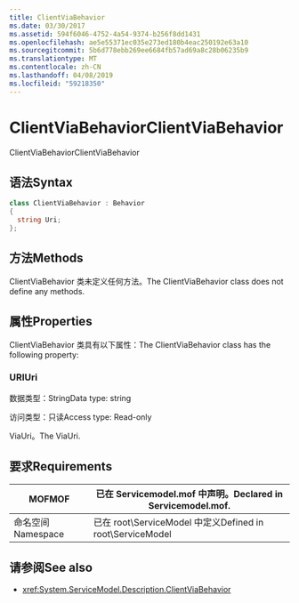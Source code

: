 ```yaml
---
title: ClientViaBehavior
ms.date: 03/30/2017
ms.assetid: 594f6046-4752-4a54-9374-b256f8dd1431
ms.openlocfilehash: ae5e55371ec035e273ed180b4eac250192e63a10
ms.sourcegitcommit: 5b6d778ebb269ee6684fb57ad69a8c28b06235b9
ms.translationtype: MT
ms.contentlocale: zh-CN
ms.lasthandoff: 04/08/2019
ms.locfileid: "59218350"
---
```

# <a name="clientviabehavior"></a><span data-ttu-id="4ac2c-102">ClientViaBehavior</span><span class="sxs-lookup"><span data-stu-id="4ac2c-102">ClientViaBehavior</span></span>
<span data-ttu-id="4ac2c-103">ClientViaBehavior</span><span class="sxs-lookup"><span data-stu-id="4ac2c-103">ClientViaBehavior</span></span>  
  
## <a name="syntax"></a><span data-ttu-id="4ac2c-104">语法</span><span class="sxs-lookup"><span data-stu-id="4ac2c-104">Syntax</span></span>  
  
```csharp
class ClientViaBehavior : Behavior  
{  
  string Uri;  
};  
```  
  
## <a name="methods"></a><span data-ttu-id="4ac2c-105">方法</span><span class="sxs-lookup"><span data-stu-id="4ac2c-105">Methods</span></span>  
 <span data-ttu-id="4ac2c-106">ClientViaBehavior 类未定义任何方法。</span><span class="sxs-lookup"><span data-stu-id="4ac2c-106">The ClientViaBehavior class does not define any methods.</span></span>  
  
## <a name="properties"></a><span data-ttu-id="4ac2c-107">属性</span><span class="sxs-lookup"><span data-stu-id="4ac2c-107">Properties</span></span>  
 <span data-ttu-id="4ac2c-108">ClientViaBehavior 类具有以下属性：</span><span class="sxs-lookup"><span data-stu-id="4ac2c-108">The ClientViaBehavior class has the following property:</span></span>  
  
### <a name="uri"></a><span data-ttu-id="4ac2c-109">URI</span><span class="sxs-lookup"><span data-stu-id="4ac2c-109">Uri</span></span>  
 <span data-ttu-id="4ac2c-110">数据类型：String</span><span class="sxs-lookup"><span data-stu-id="4ac2c-110">Data type: string</span></span>  
  
 <span data-ttu-id="4ac2c-111">访问类型：只读</span><span class="sxs-lookup"><span data-stu-id="4ac2c-111">Access type: Read-only</span></span>  
  
 <span data-ttu-id="4ac2c-112">ViaUri。</span><span class="sxs-lookup"><span data-stu-id="4ac2c-112">The ViaUri.</span></span>  
  
## <a name="requirements"></a><span data-ttu-id="4ac2c-113">要求</span><span class="sxs-lookup"><span data-stu-id="4ac2c-113">Requirements</span></span>  
  
|<span data-ttu-id="4ac2c-114">MOF</span><span class="sxs-lookup"><span data-stu-id="4ac2c-114">MOF</span></span>|<span data-ttu-id="4ac2c-115">已在 Servicemodel.mof 中声明。</span><span class="sxs-lookup"><span data-stu-id="4ac2c-115">Declared in Servicemodel.mof.</span></span>|  
|---------|-----------------------------------|  
|<span data-ttu-id="4ac2c-116">命名空间</span><span class="sxs-lookup"><span data-stu-id="4ac2c-116">Namespace</span></span>|<span data-ttu-id="4ac2c-117">已在 root\ServiceModel 中定义</span><span class="sxs-lookup"><span data-stu-id="4ac2c-117">Defined in root\ServiceModel</span></span>|  
  
## <a name="see-also"></a><span data-ttu-id="4ac2c-118">请参阅</span><span class="sxs-lookup"><span data-stu-id="4ac2c-118">See also</span></span>

- <xref:System.ServiceModel.Description.ClientViaBehavior>
